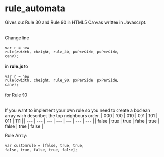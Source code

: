 
# rule_automata

Gives out Rule 30 and Rule 90 in HTML5 Canvas written in Javascript.<br><br><br>
Change line<br><br>
<code>var r = new rule(cwidth, cheight, rule_30, pxPerSide, pxPerSide, canv);</code><br><br>
in <b>rule.js</b> to <br><br>
<code>var r = new rule(cwidth, cheight, rule_90, pxPerSide, pxPerSide, canv);</code><br><br>
for Rule 90<br><br><br>
If you want to implement your own rule so you need to create a boolean array wich describes the top neighbours order.
| 000 | 100 | 010 | 001 | 101 | 011 | 111 |
| --- | --- | --- | --- | --- | --- | --- |
| false | true | true | false | true | false | true | false |

Rule Array: <br><br>
<code>var customrule = [false, true, true, false, true, false, true, false];</code><br>
